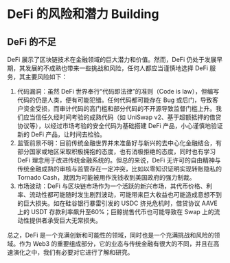 # DeFi 的风险和潜力 Building

## DeFi 的不足

DeFi 展示了区块链技术在金融领域的巨大潜力和价值。然而，DeFi 仍处于发展早期，其发展的不成熟也带来一些挑战和风险，任何人都应当谨慎地选择 DeFi 服务，其主要风险如下：

1. 代码漏洞：虽然 DeFi 世界奉行“代码即法律”的准则（Code is law），但编写代码的仍是人类，便有可能犯错。任何代码都可能存在 Bug 或后门，导致客户资金受损，而审计代码的高门槛和部分代码的不开源导致监督门槛上升。我们应当信任久经时间考验的成熟代码（如 UniSwap v2、基于超额抵押的借贷协议等），以经过市场考验的安全代码为基础搭建 DeFi 产品，小心谨慎地验证新的 DeFi 产品，让时间去检验。
2. 监管前景不明：目前传统金融世界并未准备好与新兴的去中心化金融结合，有部分国家或地区采取积极拥抱的态度，也有消极拒绝的态度，同时也有学习 DeFi 理念用于改进传统金融系统的。但总的来说，DeFi 无许可的自由精神与传统金融成熟的审核与监管存在一定冲突，比如以零知识证明实现转账隐私的 Tornado Cash，就因为可能被用作洗钱收到美国政府的强力制裁。
3. 市场波动：DeFi 与区块链市场作为一个活跃的新兴市场，其代币价格、利率、流动性都可能随时发生剧烈波动，可能带来巨大收益也可能造成意想不到的巨大损失。如在硅谷银行暴雷引发的 USDC 挤兑危机时，借贷协议 AAVE 上的 USDT 存款利率飙升至60%；巨鲸抛售代币也可能导致在 Swap 上的流动性提供者承受巨大无常损失。

总之，DeFi 是一个充满创新和可能性的领域，同时也是一个充满挑战和风险的领域。作为 Web3 的重要组成部分，它的业态与传统金融有很大的不同，并且在高速演化之中，我们有必要对它进行了解和研究。